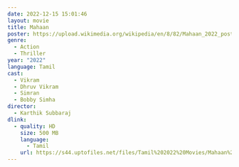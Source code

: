 ```yaml
---
date: 2022-12-15 15:01:46
layout: movie
title: Mahaan
poster: https://upload.wikimedia.org/wikipedia/en/8/82/Mahaan_2022_poster.jpg
genre:
  - Action
  - Thriller
year: "2022"
language: Tamil
cast:
  - Vikram
  - Dhruv Vikram
  - Simran
  - Bobby Simha
director:
  - Karthik Subbaraj
dlink:
  - quality: HD
    size: 500 MB
    language:
      - Tamil
    url: https://s44.uptofiles.net/files/Tamil%202022%20Movies/Mahaan%20(2022)/Mahaan%20(Original)/Mahaan%20(640x360)/Mahaan%202022%20HD.mp4
---
```

